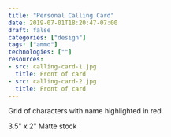 ```yaml
---
title: "Personal Calling Card"
date: 2019-07-01T18:20:47-07:00
draft: false
categories: ["design"]
tags: ["ammo"]
technologies: [""]
resources:
- src: calling-card-1.jpg
  title: Front of card
- src: calling-card-2.jpg
  title: Front of card
---
```


Grid of characters with name highlighted in red.

3.5" x 2"
Matte stock
